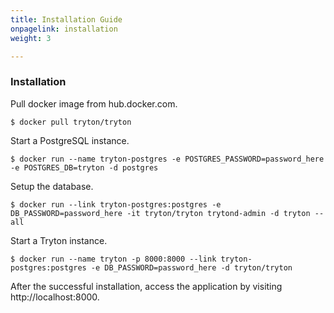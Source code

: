 ```yaml
---
title: Installation Guide
onpagelink: installation
weight: 3

---
```


### Installation

Pull docker image from hub.docker.com.

 ```
$ docker pull tryton/tryton
```

Start a PostgreSQL instance.

 ```
$ docker run --name tryton-postgres -e POSTGRES_PASSWORD=password_here -e POSTGRES_DB=tryton -d postgres
```

Setup the database.

 ```
$ docker run --link tryton-postgres:postgres -e DB_PASSWORD=password_here -it tryton/tryton trytond-admin -d tryton --all
```

Start a Tryton instance.

 ```
$ docker run --name tryton -p 8000:8000 --link tryton-postgres:postgres -e DB_PASSWORD=password_here -d tryton/tryton
```

After the successful installation, access the application by visiting http://localhost:8000.

